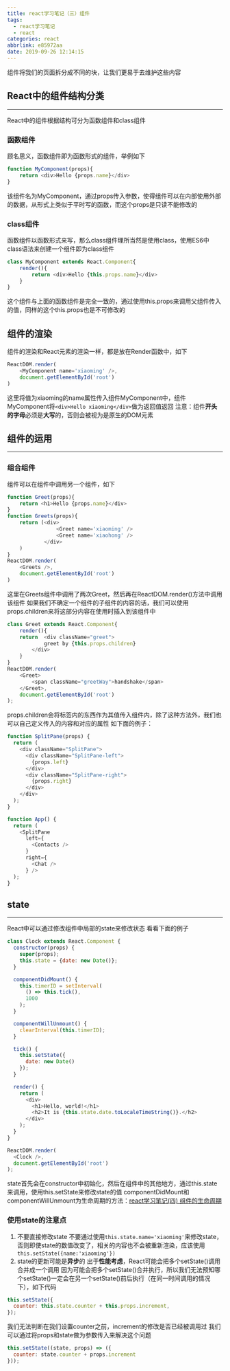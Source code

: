 ```yaml
---
title: react学习笔记（三）组件
tags:
  - react学习笔记
  - react
categories: react
abbrlink: e85972aa
date: 2019-09-26 12:14:15
---
```

组件将我们的页面拆分成不同的块，让我们更易于去维护这些内容
## React中的组件结构分类
---
React中的组件根据结构可分为函数组件和class组件
### 函数组件
顾名思义，函数组件即为函数形式的组件，举例如下
<!-- more -->
```javascript
function MyComponent(props){
	return <div>Hello {props.name}</div>
}
```
该组件名为MyComponent，通过props传入参数，使得组件可以在内部使用外部的数据，从形式上类似于平时写的函数，而这个props是只读不能修改的
###  class组件
函数组件以函数形式来写，那么class组件理所当然是使用class，使用ES6中class语法来创建一个组件即为class组件
```javascript
class MyComponent extends React.Component{
	render(){
		return <div>Hello {this.props.name}</div>
	}
}
```
这个组件与上面的函数组件是完全一致的，通过使用this.props来调用父组件传入的值，同样的这个this.props也是不可修改的
## 组件的渲染
组件的渲染和React元素的渲染一样，都是放在Render函数中，如下
```javascript
ReactDOM.render(
	<MyComponent name='xiaoming' />,
	document.getElementById('root')
)
```
这里将值为xiaoming的name属性传入组件MyComponent中，组件MyComponent将```<div>Hello xiaoming</div>```做为返回值返回
注意：组件**开头的字母**必须是**大写**的，否则会被视为是原生的DOM元素
## 组件的运用
---
### 组合组件
组件可以在组件中调用另一个组件，如下
```javascript
function Greet(props){
	return <h1>Hello {props.name}</div>
}
function Greets(props){
	return (<div>
				<Greet name='xiaoming' />
				<Greet name='xiaohong' />
			</div>
	)
}
ReactDOM.render(
	<Greets />,
	document.getElementById('root')
)	
```
这里在Greets组件中调用了两次Greet，然后再在ReactDOM.render()方法中调用该组件
如果我们不确定一个组件的子组件的内容的话，我们可以使用props.children来将这部分内容在使用时插入到该组件中
```javascript
class Greet extends React.Component{
    render(){
    return  <div className="greet">
            greet by {this.props.children}
        </div>
    }
}
ReactDOM.render(
    <Greet>
        <span className="greetWay">handshake</span>
    </Greet>,
    document.getElementById('root')
);
```
props.children会将标签内的东西作为其值传入组件内，除了这种方法外，我们也可以自己定义传入的内容和对应的属性
如下面的例子：
```javascript
function SplitPane(props) {
  return (
    <div className="SplitPane">
      <div className="SplitPane-left">
        {props.left}
      </div>
      <div className="SplitPane-right">
        {props.right}
      </div>
    </div>
  );
}

function App() {
  return (
    <SplitPane
      left={
        <Contacts />
      }
      right={
        <Chat />
      } />
  );
}
```
## state
---
React中可以通过修改组件中局部的state来修改状态
看看下面的例子
```javascript
class Clock extends React.Component {
  constructor(props) {
    super(props);
    this.state = {date: new Date()};
  }

  componentDidMount() {
    this.timerID = setInterval(
      () => this.tick(),
      1000
    );
  }

  componentWillUnmount() {
    clearInterval(this.timerID);
  }

  tick() {
    this.setState({
      date: new Date()
    });
  }

  render() {
    return (
      <div>
        <h1>Hello, world!</h1>
        <h2>It is {this.state.date.toLocaleTimeString()}.</h2>
      </div>
    );
  }
}

ReactDOM.render(
  <Clock />,
  document.getElementById('root')
);
```
state首先会在constructor中初始化，然后在组件中的其他地方，通过this.state来调用，使用this.setState来修改state的值
componentDidMount和componentWillUnmount为生命周期的方法：[react学习笔记(四) 组件的生命周期](https://blog.csdn.net/zemprogram/article/details/101395299)
### 使用state的注意点
1. 不要直接修改state
不要通过使用```this.state.name='xiaoming'```来修改state，否则即使state的数值改变了，相关的内容也不会被重新渲染，应该使用```this.setState({name:'xiaoming'})```
2. state的更新可能是**异步**的
出于**性能考虑**，React可能会把多个setState()调用合并成一个调用
因为可能会把多个setState()合并执行，所以我们无法预知哪个setState()一定会在另一个setState()前后执行（在同一时间调用的情况下），如下代码
```javascript
this.setState({
  counter: this.state.counter + this.props.increment,
});
```
我们无法判断在我们设置counter之前，increment的修改是否已经被调用过
我们可以通过将props和state做为参数传入来解决这个问题
```javascript
this.setState((state, props) => ({
  counter: state.counter + props.increment
}));
```